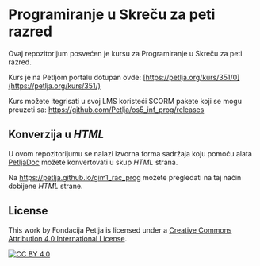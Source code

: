 # Programiranje u Skreču za peti razred 

Ovaj repozitorijum posvećen je kursu za Programiranje u Skreču za peti razred. 

Kurs je na Petljom portalu dotupan ovde: [https://petlja.org/kurs/351/0](https://petlja.org/kurs/351/)

Kurs možete itegrisati u svoj LMS koristeći SCORM pakete koji se mogu preuzeti sa: https://github.com/Petlja/os5_inf_prog/releases

## Konverzija u *HTML*

U ovom repozitorijumu se nalazi izvorna forma sadržaja koju pomoću alata [PetljaDoc](https://github.com/Petlja/PetljaDoc) možete konvertovati u skup *HTML* strana.

Na https://petlja.github.io/gim1_rac_prog možete pregledati na taj način dobijene *HTML* strane.

## License

This work by Fondacija Petlja is licensed under a
[Creative Commons Attribution 4.0 International License][cc-by].

[![CC BY 4.0][cc-by-image]][cc-by]

[cc-by]: http://creativecommons.org/licenses/by/4.0/
[cc-by-image]: https://i.creativecommons.org/l/by/4.0/88x31.png

